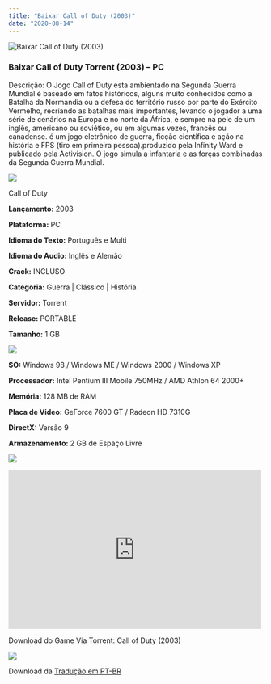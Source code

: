 ```yaml
---
title: "Baixar Call of Duty (2003)"
date: "2020-08-14"
---
```


![Baixar Call of Duty (2003)](https://1.bp.blogspot.com/-6LXrbBxCzSY/Xs0VqZ5bqII/AAAAAAAAATU/SPdNGf1qhwkW40hqZGMV7HIosq9ao-AIwCNcBGAsYHQ/s320/poster.jpg "Call of Duty (2003)")

### Baixar Call of Duty Torrent (2003) – PC

Descrição: O Jogo Call of Duty esta ambientado na Segunda Guerra Mundial é baseado em fatos históricos, alguns muito conhecidos como a Batalha da Normandia ou a defesa do território russo por parte do Exército Vermelho, recriando as batalhas mais importantes, levando o jogador a uma série de cenários na Europa e no norte da África, e sempre na pele de um inglês, americano ou soviético, ou em algumas vezes, francês ou canadense. é um jogo eletrônico de guerra, ficção científica e ação na história e FPS (tiro em primeira pessoa).produzido pela Infinity Ward e publicado pela Activision. O jogo simula a infantaria e as forças combinadas da Segunda Guerra Mundial.

![](https://1.bp.blogspot.com/-XIAoZor_ewQ/Xt6k8H1cWZI/AAAAAAAAAi0/oGRR_ah4Rf449lfQQZDiX_22jAu7LLnJACPcBGAYYCw/s400/Bot{1e4a638742c4ba6e593ba415a1cdf07bd8fcfe8eb821de52635c6c59191c9881}25C3{1e4a638742c4ba6e593ba415a1cdf07bd8fcfe8eb821de52635c6c59191c9881}25A3o{1e4a638742c4ba6e593ba415a1cdf07bd8fcfe8eb821de52635c6c59191c9881}2Bde{1e4a638742c4ba6e593ba415a1cdf07bd8fcfe8eb821de52635c6c59191c9881}2BInforma{1e4a638742c4ba6e593ba415a1cdf07bd8fcfe8eb821de52635c6c59191c9881}25C3{1e4a638742c4ba6e593ba415a1cdf07bd8fcfe8eb821de52635c6c59191c9881}25A7{1e4a638742c4ba6e593ba415a1cdf07bd8fcfe8eb821de52635c6c59191c9881}25C3{1e4a638742c4ba6e593ba415a1cdf07bd8fcfe8eb821de52635c6c59191c9881}25B5es.jpg)

Call of Duty

**Lançamento:** 2003

**Plataforma:** PC

**Idioma do Texto:** Português e Multi

**Idioma do Audio:** Inglês e Alemão

**Crack:** INCLUSO

**Categoria:** Guerra | Clássico | História

**Servidor:** Torrent

**Release:** PORTABLE

**Tamanho:** 1 GB

![](https://1.bp.blogspot.com/-h4INo_OBwls/Xt6lEEMpxNI/AAAAAAAAAi4/JjyyoRDYOagV83dzmOlHFitCwsklVMs6ACPcBGAYYCw/s400/Bot{1e4a638742c4ba6e593ba415a1cdf07bd8fcfe8eb821de52635c6c59191c9881}25C3{1e4a638742c4ba6e593ba415a1cdf07bd8fcfe8eb821de52635c6c59191c9881}25A3o{1e4a638742c4ba6e593ba415a1cdf07bd8fcfe8eb821de52635c6c59191c9881}2Bde{1e4a638742c4ba6e593ba415a1cdf07bd8fcfe8eb821de52635c6c59191c9881}2BRequisitos.jpg)

**SO:** Windows 98 / Windows ME / Windows 2000 / Windows XP

**Processador:** Intel Pentium III Mobile 750MHz / AMD Athlon 64 2000+

**Memória:** 128 MB de RAM

**Placa de Video:** GeForce 7600 GT / Radeon HD 7310G

**DirectX:** Versão 9

**Armazenamento:** 2 GB de Espaço Livre

![](https://1.bp.blogspot.com/-rcYyVsnA81c/Xt6lZMZ2XiI/AAAAAAAAAjA/1MF2KKFyKSoUtwrodSDJRdpQoMNmnHOhwCPcBGAYYCw/s400/Bot{1e4a638742c4ba6e593ba415a1cdf07bd8fcfe8eb821de52635c6c59191c9881}25C3{1e4a638742c4ba6e593ba415a1cdf07bd8fcfe8eb821de52635c6c59191c9881}25A3o{1e4a638742c4ba6e593ba415a1cdf07bd8fcfe8eb821de52635c6c59191c9881}2Bde{1e4a638742c4ba6e593ba415a1cdf07bd8fcfe8eb821de52635c6c59191c9881}2BTrailer.jpg)

<iframe allow="accelerometer; autoplay; encrypted-media; gyroscope; picture-in-picture" allowfullscreen frameborder="0" height="315" src="https://www.youtube.com/embed/YUrUDrjOFYY" width="500"></iframe>

Download do Game Via Torrent: Call of Duty (2003)

![](https://1.bp.blogspot.com/-Rkir3Cy7E90/XthUbQKV_OI/AAAAAAAAAgU/q6xV1k8mreQnsOAbeImqH6Qi8ahsN2LpACPcBGAYYCw/s1600/Bot{1e4a638742c4ba6e593ba415a1cdf07bd8fcfe8eb821de52635c6c59191c9881}25C3{1e4a638742c4ba6e593ba415a1cdf07bd8fcfe8eb821de52635c6c59191c9881}25A3o{1e4a638742c4ba6e593ba415a1cdf07bd8fcfe8eb821de52635c6c59191c9881}2Bde{1e4a638742c4ba6e593ba415a1cdf07bd8fcfe8eb821de52635c6c59191c9881}2BDownload.jpg)

Download da [Tradução em PT-BR](https://www.4shared.com/file/EJ9fOslxfi/call_of_duty_brwwwgameviciocom.html?)
